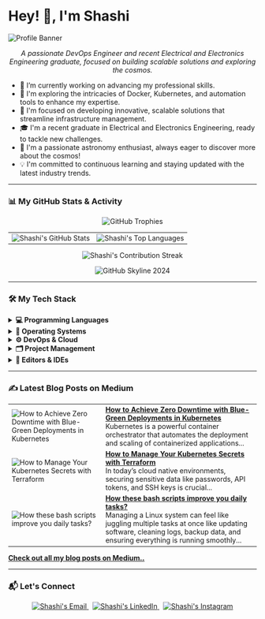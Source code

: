 # Hey! 👋, I'm Shashi

![Profile Banner](https://sjc.microlink.io/8ep7_fZMzkpvcISNDeeVrC3JE5DOcXE9Ko_bqfKOZknY0QfZTnCZeIFAZ_TuU6MXUIBcjhYEJsy9hDKHXkloAw.jpeg)

<p align="center">
  <em>A passionate DevOps Engineer and recent Electrical and Electronics Engineering graduate, focused on building scalable solutions and exploring the cosmos.</em>
</p>

- 🔭 I’m currently working on advancing my professional skills.
- 🌱 I'm exploring the intricacies of Docker, Kubernetes, and automation tools to enhance my expertise.
- 🚀 I'm focused on developing innovative, scalable solutions that streamline infrastructure management.
- 🎓 I'm a recent graduate in Electrical and Electronics Engineering, ready to tackle new challenges.
- 🌟 I'm a passionate astronomy enthusiast, always eager to discover more about the cosmos!
- 💡 I'm committed to continuous learning and staying updated with the latest industry trends.

---

### 📊 My GitHub Stats & Activity

<p align="center">
  <img src="https://github-profile-trophy.vercel.app/?username=Shashi2504&theme=tokyonight&row=1&column=7" alt="GitHub Trophies" />
</p>

<table align="center">
  <tr>
    <td align="center">
      <img src="https://github-readme-stats.vercel.app/api?username=Shashi2504&show_icons=true&theme=tokyonight&include_all_commits=true&count_private=true" alt="Shashi's GitHub Stats" />
    </td>
    <td align="center">
      <img src="https://github-readme-stats.vercel.app/api/top-langs/?username=Shashi2504&layout=compact&langs_count=8&theme=tokyonight" alt="Shashi's Top Languages" />
    </td>
  </tr>
</table>

<p align="center">
  <img src="https://github-readme-streak-stats.herokuapp.com/?user=Shashi2504&theme=tokyonight" alt="Shashi's Contribution Streak" />
</p>

<p align="center">
  <img src="https://skyline.github.com/Shashi2504/2024.png" alt="GitHub Skyline 2024" />
</p>

---

### 🛠️ My Tech Stack

<details>
  <summary><strong>💻 Programming Languages</strong></summary>
  <p align="left">
    <img src="https://www.vectorlogo.zone/logos/gnu_bash/gnu_bash-icon.svg" alt="bash" title="bash" width="40" height="40"/>
    <img src="https://raw.githubusercontent.com/github/explore/80688e429a7d4ef2fca1e82350fe8e3517d3494d/topics/python/python.png" alt="python" title="python" width="40" height="40"/>
    <img src="https://raw.githubusercontent.com/github/explore/b15b6cf1726418913aafbf337a749dded180279d/topics/groovy/groovy.png" alt="groovy" title="groovy" width="40" height="40"/>
    <img src="https://raw.githubusercontent.com/github/explore/80688e429a7d4ef2fca1e82350fe8e3517d3494d/topics/go/go.png" alt="go" title="go" width="40" height="40"/>
  </p>
</details>

<details>
  <summary><strong>🐧 Operating Systems</strong></summary>
  <p align="left">
    <img src="https://brandlogos.net/wp-content/uploads/2020/03/Linux-logo.png" alt="linux" title="linux" width="40" height="40"/>
    <img src="https://www.vectorlogo.zone/logos/ubuntu/ubuntu-icon.svg" alt="ubuntu" title="ubuntu" width="40" height="40"/>
    <img src="https://www.vectorlogo.zone/logos/centos/centos-icon.svg" alt="centOS" title="centOS" width="40" height="40"/>
  </p>
</details>

<details>
  <summary><strong>⚙️ DevOps & Cloud</strong></summary>
  <p align="left">
      <a href="https://aws.amazon.com/" target="_blank"><img title="AWS" width="40" height="40" src="https://raw.githubusercontent.com/devicons/devicon/master/icons/amazonwebservices/amazonwebservices-original-wordmark.svg"/></a>
      <a href="https://www.ansible.com/" target="_blank"><img title="Ansible" width="40" height="40" src="https://www.vectorlogo.zone/logos/ansible/ansible-icon.svg"/></a>
      <a href="https://www.terraform.io/" target="_blank"><img title="Terraform" width="40" height="40" src="https://www.vectorlogo.zone/logos/terraformio/terraformio-icon.svg"/></a>
      <a href="https://www.jenkins.io/" target="_blank"><img title="Jenkins" width="40" height="40" src="https://www.vectorlogo.zone/logos/jenkins/jenkins-icon.svg"/></a>
      <a href="https://www.docker.com/" target="_blank"><img title="Docker" width="40" height="40" src="https://raw.githubusercontent.com/github/explore/80688e429a7d4ef2fca1e82350fe8e3517d3494d/topics/docker/docker.png"/></a>
      <a href="https://kubernetes.io/" target="_blank"><img title="Kubernetes" width="40" height="40" src="https://www.vectorlogo.zone/logos/kubernetes/kubernetes-icon.svg"/></a>
      <a href="https://helm.sh/" target="_blank"><img title="Helm" width="40" height="40" src="https://www.vectorlogo.zone/logos/helmsh/helmsh-icon.svg"/></a>
      <a href="https://www.nginx.com/" target="_blank"><img title="Nginx" width="40" height="40" src="https://raw.githubusercontent.com/github/explore/85cceaeeaf993ca35664dc37ea24f9237fbbfc14/topics/nginx/nginx.png"/></a>
      <a href="https://prometheus.io/" target="_blank"><img title="Prometheus" width="40" height="40" src="https://www.vectorlogo.zone/logos/prometheusio/prometheusio-icon.svg"/></a>
      <a href="https://grafana.com/" target="_blank"><img title="Grafana" width="40" height="40" src="https://www.vectorlogo.zone/logos/grafana/grafana-icon.svg"/></a>
  </p>
</details>

<details>
  <summary><strong>🗂️ Project Management</strong></summary>
  <p align="left">
    <img src="https://www.vectorlogo.zone/logos/git-scm/git-scm-icon.svg" alt="git" title="git" width="40" height="40"/>
    <img src="https://www.vectorlogo.zone/logos/github/github-icon.svg" alt="github" title="github" width="40" height="40"/>
    <img src="https://www.vectorlogo.zone/logos/bitbucket/bitbucket-icon.svg" alt="bitbucket" title="bitbucket" width="40" height="40"/>
  </p>
</details>

<details>
  <summary><strong>📝 Editors & IDEs</strong></summary>
  <p align="left">
    <img src="https://cdn.worldvectorlogo.com/logos/intellij-idea-1.svg" alt="intellij" title="intellij" width="40" height="40"/>
    <img src="https://www.vectorlogo.zone/logos/visualstudio_code/visualstudio_code-icon.svg" alt="vs-code" title="vs-code" width="40" height="40"/>
  </p>
</details>

---

### ✍️ Latest Blog Posts on Medium

<!-- MEDIUM_BLOG:START -->
<table>
  <tr>
    <td><img src="https://miro.medium.com/v2/resize:fit:640/format:webp/1*gYg8driE-oB9w6y5MNS5Pw.jpeg" alt="How to Achieve Zero Downtime with Blue-Green Deployments in Kubernetes" width="200"></td>
    <td><a href="https://medium.com/weeklycloud/how-to-achieve-zero-downtime-with-blue-green-deployments-in-kubernetes-f16612b5c257"><strong>How to Achieve Zero Downtime with Blue-Green Deployments in Kubernetes</strong></a><br>Kubernetes is a powerful container orchestrator that automates the deployment and scaling of containerized applications...</td>
  </tr>
  <tr>
    <td><img src="https://miro.medium.com/v2/resize:fit:640/format:webp/1*oKgF3wdAK7bM2Mr-ImUVOw.png" alt="How to Manage Your Kubernetes Secrets with Terraform" width="200"></td>
    <td><a href="https://medium.com/weeklycloud/how-to-manage-your-kubernetes-secrets-with-terraform-e41dce31e9df"><strong>How to Manage Your Kubernetes Secrets with Terraform</strong></a><br>In today’s cloud native environments, securing sensitive data like passwords, API tokens, and SSH keys is crucial...</td>
  </tr>
  <tr>
    <td><img src="https://miro.medium.com/v2/resize:fit:640/format:webp/1*nJhabZ_k2RckDJ2HO3ravA.jpeg" alt="How these bash scripts improve you daily tasks?" width="200"></td>
    <td><a href="https://medium.com/weeklycloud/how-these-bash-scripts-improve-you-daily-tasks-b215ebaf6020"><strong>How these bash scripts improve you daily tasks?</strong></a><br>Managing a Linux system can feel like juggling multiple tasks at once like updating software, cleaning logs, backup data, and ensuring everything is running smoothly...</td>
  </tr>
</table>
<!-- MEDIUM_BLOG:END -->

<b><a href="https://medium.com/@shashi_2912">Check out all my blog posts on Medium..</a></b>

---

### 📬 Let's Connect

<p align="center">
    <a href="mailto:shashireddy0403@gmail.com" target="_blank">
        <img alt="Shashi's Email" width="40" height="40" src="https://user-images.githubusercontent.com/85930567/175770833-302b4ef2-faeb-421f-88eb-744737a4ad74.png" />
    </a>&nbsp;
    <a href="https://www.linkedin.com/in/d-v-shashidhar-reddy-9614291b7/" target="_blank">
        <img alt="Shashi's LinkedIn" width="40" height="40" src="https://user-images.githubusercontent.com/85930567/175769904-8f101a4f-5415-4855-83d8-11e8c1ee37b1.png" />
    </a>&nbsp;
    <a href="https://www.instagram.com/shashi_d04/" target="_blank">
        <img alt="Shashi's Instagram" width="40" height="40" src="https://user-images.githubusercontent.com/85930567/175769762-aa808175-4426-428d-b383-8edd363c3573.png" />
    </a>
</p>
